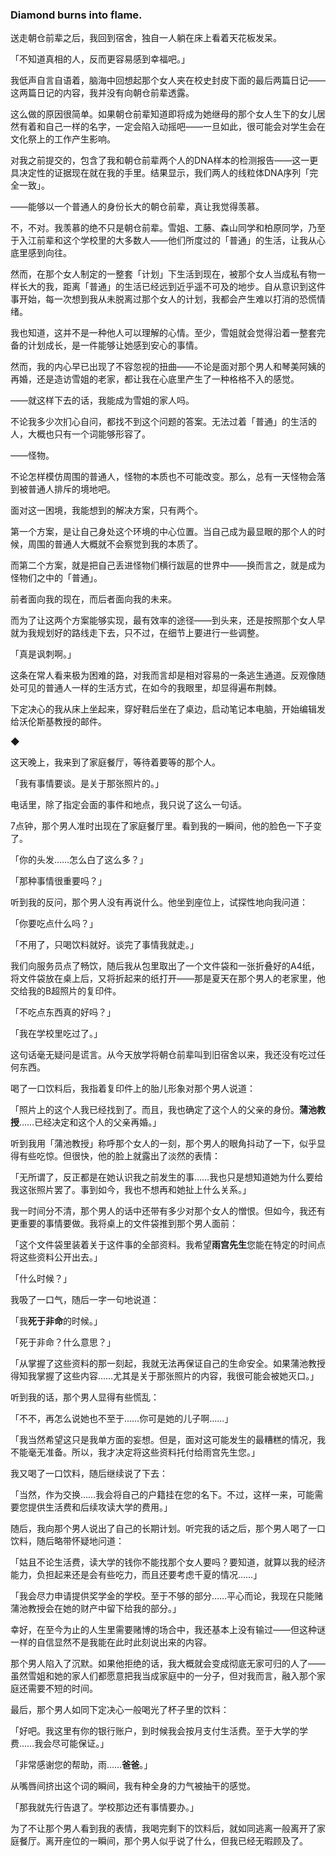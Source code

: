 ### Diamond burns into flame.

送走朝仓前辈之后，我回到宿舍，独自一人躺在床上看着天花板发呆。

「不知道真相的人，反而更容易感到幸福吧。」

我低声自言自语着，脑海中回想起那个女人夹在校史封皮下面的最后两篇日记——这两篇日记的内容，我并没有向朝仓前辈透露。

这么做的原因很简单。如果朝仓前辈知道即将成为她继母的那个女人生下的女儿居然有着和自己一样的名字，一定会陷入动摇吧——一旦如此，很可能会对学生会在文化祭上的工作产生影响。

对我之前提交的，包含了我和朝仓前辈两个人的DNA样本的检测报告——这一更具决定性的证据现在就在我的手里。结果显示，我们两人的线粒体DNA序列「完全一致」。

——能够以一个普通人的身份长大的朝仓前辈，真让我觉得羡慕。

不，不对。我羡慕的绝不只是朝仓前辈。雪姐、工藤、森山同学和柏原同学，乃至于入江前辈和这个学校里的大多数人——他们所度过的「普通」的生活，让我从心底里感到向往。

然而，在那个女人制定的一整套「计划」下生活到现在，被那个女人当成私有物一样长大的我，距离「普通」的生活已经远到近乎遥不可及的地步。自从意识到这件事开始，每一次想到我从未脱离过那个女人的计划，我都会产生难以打消的恐慌情绪。

我也知道，这并不是一种他人可以理解的心情。至少，雪姐就会觉得沿着一整套完备的计划成长，是一件能够让她感到安心的事情。

然而，我的内心早已出现了不容忽视的扭曲——不论是面对那个男人和琴美阿姨的再婚，还是造访雪姐的老家，都让我在心底里产生了一种格格不入的感觉。

——就这样下去的话，我能成为雪姐的家人吗。

不论我多少次扪心自问，都找不到这个问题的答案。无法过着「普通」的生活的人，大概也只有一个词能够形容了。

——怪物。

不论怎样模仿周围的普通人，怪物的本质也不可能改变。那么，总有一天怪物会落到被普通人排斥的境地吧。

面对这一困境，我能想到的解决方案，只有两个。

第一个方案，是让自己身处这个环境的中心位置。当自己成为最显眼的那个人的时候，周围的普通人大概就不会察觉到我的本质了。

而第二个方案，就是把自己丢进怪物们横行跋扈的世界中——换而言之，就是成为怪物们之中的「普通」。

前者面向我的现在，而后者面向我的未来。

而为了让这两个方案能够实现，最有效率的途径——到头来，还是按照那个女人早就为我规划好的路线走下去，只不过，在细节上要进行一些调整。

「真是讽刺啊。」

这条在常人看来极为困难的路，对我而言却是相对容易的一条逃生通道。反观像随处可见的普通人一样的生活方式，在如今的我眼里，却显得遍布荆棘。

下定决心的我从床上坐起来，穿好鞋后坐在了桌边，启动笔记本电脑，开始编辑发给沃伦斯基教授的邮件。

◆

这天晚上，我来到了家庭餐厅，等待着要等的那个人。

「我有事情要谈。是关于那张照片的。」

电话里，除了指定会面的事件和地点，我只说了这么一句话。

7点钟，那个男人准时出现在了家庭餐厅里。看到我的一瞬间，他的脸色一下子变了。

「你的头发……怎么白了这么多？」

「那种事情很重要吗？」

听到我的反问，那个男人没有再说什么。他坐到座位上，试探性地向我问道：

「你要吃点什么吗？」

「不用了，只喝饮料就好。谈完了事情我就走。」

我们向服务员点了畅饮，随后我从包里取出了一个文件袋和一张折叠好的A4纸，将文件袋放在桌上后，又将折起来的纸打开——那是夏天在那个男人的老家里，他交给我的B超照片的复印件。

「不吃点东西真的好吗？」

「我在学校里吃过了。」

这句话毫无疑问是谎言。从今天放学将朝仓前辈叫到旧宿舍以来，我还没有吃过任何东西。

喝了一口饮料后，我指着复印件上的胎儿形象对那个男人说道：

「照片上的这个人我已经找到了。而且，我也确定了这个人的父亲的身份。**蒲池教授**……已经决定和这个人的父亲再婚。」

听到我用「蒲池教授」称呼那个女人的一刻，那个男人的眼角抖动了一下，似乎显得有些吃惊。但很快，他的脸上就露出了淡然的表情：

「无所谓了，反正都是在她认识我之前发生的事……我也只是想知道她为什么要给我这张照片罢了。事到如今，我也不想再和她扯上什么关系。」

我一时间分不清，那个男人的话中还带有多少对那个女人的憎恨。但如今，我还有更重要的事情要做。我将桌上的文件袋推到那个男人面前：

「这个文件袋里装着关于这件事的全部资料。我希望**雨宫先生**您能在特定的时间点将这些资料公开出去。」

「什么时候？」

我吸了一口气，随后一字一句地说道：

「我**死于非命**的时候。」

「死于非命？什么意思？」

「从掌握了这些资料的那一刻起，我就无法再保证自己的生命安全。如果蒲池教授得知我掌握了这些内容……尤其是关于那张照片的内容，我很可能会被她灭口。」

听到我的话，那个男人显得有些慌乱：

「不不，再怎么说她也不至于……你可是她的儿子啊……」

「我当然希望这只是我单方面的妄想。但是，面对这可能发生的最糟糕的情况，我不能毫无准备。所以，我才决定将这些资料托付给雨宫先生您。」

我又喝了一口饮料，随后继续说了下去：

「当然，作为交换……我会将自己的户籍挂在您的名下。不过，这样一来，可能需要您提供生活费和后续攻读大学的费用。」

随后，我向那个男人说出了自己的长期计划。听完我的话之后，那个男人喝了一口饮料，随后略带怀疑地问道：

「姑且不论生活费，读大学的钱你不能找那个女人要吗？要知道，就算以我的经济能力，负担起来还是会有些吃力，而且还要考虑千夏的情况……」

「我会尽力申请提供奖学金的学校。至于不够的部分……平心而论，我现在只能赌蒲池教授会在她的财产中留下给我的部分。」

幸好，在至今为止的人生里需要赌博的场合中，我还基本上没有输过——但这种谜一样的自信显然不是我能在此时此刻说出来的内容。

那个男人陷入了沉默。如果他拒绝的话，我大概就会变成彻底无家可归的人了——虽然雪姐和她的家人们都愿意把我当成家庭中的一分子，但对我而言，融入那个家庭还需要不短的时间。

最后，那个男人如同下定决心一般喝光了杯子里的饮料：

「好吧。我这里有你的银行账户，到时候我会按月支付生活费。至于大学的学费……我会尽可能保证。」

「非常感谢您的帮助，雨……**爸爸**。」

从嘴唇间挤出这个词的瞬间，我有种全身的力气被抽干的感觉。

「那我就先行告退了。学校那边还有事情要办。」

为了不让那个男人看到我的表情，我喝完剩下的饮料后，就如同逃离一般离开了家庭餐厅。离开座位的一瞬间，那个男人似乎说了什么，但我已经无暇顾及了。
